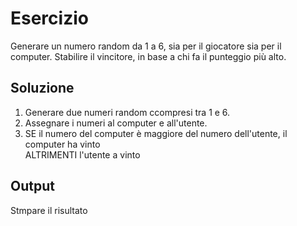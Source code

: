 # Esercizio #

Generare un numero random da 1 a 6, sia per il giocatore sia per il computer.
Stabilire il vincitore, in base a chi fa il punteggio più alto.

## Soluzione ##
1. Generare due numeri random ccompresi tra 1 e 6.
2. Assegnare i numeri al computer e all'utente.
3. SE il numero del computer è maggiore del numero dell'utente, il computer ha vinto  
ALTRIMENTI l'utente a vinto

## Output ##
Stmpare il risultato